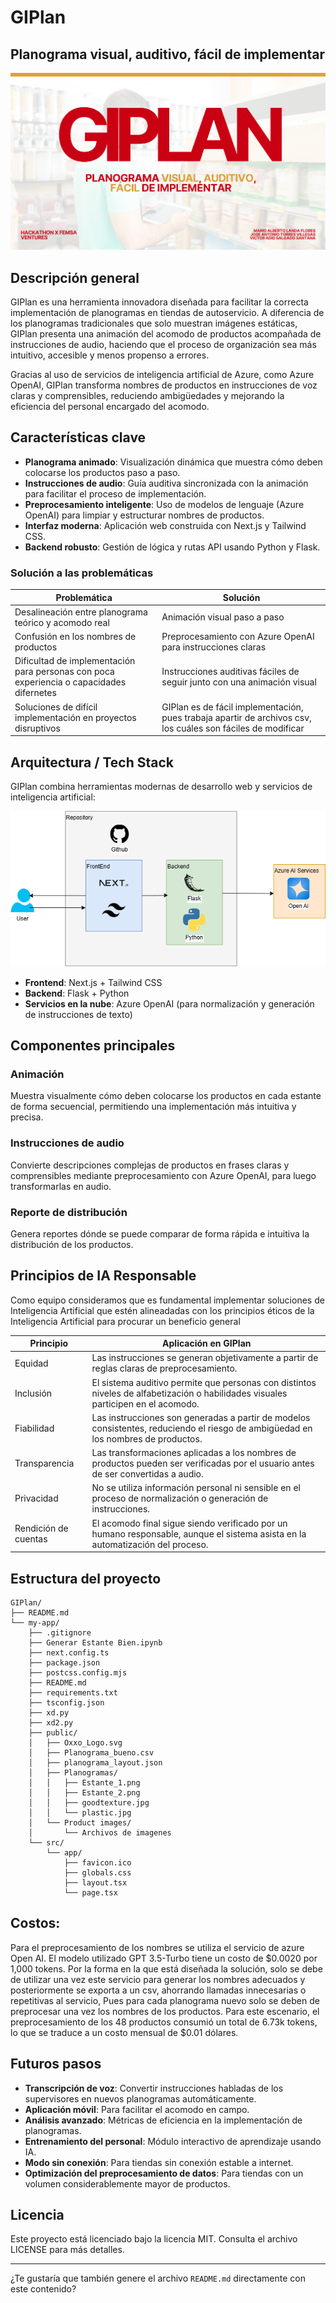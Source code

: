 # GIPlan
## Planograma visual, auditivo, fácil de implementar

![Presentando GIPlan](assets/GIPLANPortada.png)

## Descripción general

GIPlan es una herramienta innovadora diseñada para facilitar la correcta implementación de planogramas en tiendas de autoservicio. A diferencia de los planogramas tradicionales que solo muestran imágenes estáticas, GIPlan presenta una animación del acomodo de productos acompañada de instrucciones de audio, haciendo que el proceso de organización sea más intuitivo, accesible y menos propenso a errores.

Gracias al uso de servicios de inteligencia artificial de Azure, como Azure OpenAI, GIPlan transforma nombres de productos en instrucciones de voz claras y comprensibles, reduciendo ambigüedades y mejorando la eficiencia del personal encargado del acomodo.

## Características clave

* **Planograma animado**: Visualización dinámica que muestra cómo deben colocarse los productos paso a paso.
* **Instrucciones de audio**: Guía auditiva sincronizada con la animación para facilitar el proceso de implementación.
* **Preprocesamiento inteligente**: Uso de modelos de lenguaje (Azure OpenAI) para limpiar y estructurar nombres de productos.
* **Interfaz moderna**: Aplicación web construida con Next.js y Tailwind CSS.
* **Backend robusto**: Gestión de lógica y rutas API usando Python y Flask.

### Solución a las problemáticas

| **Problemática**                                                | **Solución**                                                |
| --------------------------------------------------------------- | ----------------------------------------------------------- |
| Desalineación entre planograma teórico y acomodo real           | Animación visual paso a paso                                |
| Confusión en los nombres de productos                          | Preprocesamiento con Azure OpenAI para instrucciones claras |
| Dificultad de implementación para personas con poca experiencia o capacidades difernetes | Instrucciones auditivas fáciles de seguir junto con una animación visual                |
| Soluciones de difícil implementación en proyectos disruptivos                          | GIPlan es de fácil implementación, pues trabaja apartir de archivos csv, los cuáles son fáciles de modificar |

## Arquitectura / Tech Stack

GIPlan combina herramientas modernas de desarrollo web y servicios de inteligencia artificial:

![Arquitectura GIPlan](assets/ArquitecturaGIPlan.png)

* **Frontend**: Next.js + Tailwind CSS
* **Backend**: Flask + Python
* **Servicios en la nube**: Azure OpenAI (para normalización y generación de instrucciones de texto)

## Componentes principales

### Animación

Muestra visualmente cómo deben colocarse los productos en cada estante de forma secuencial, permitiendo una implementación más intuitiva y precisa.

### Instrucciones de audio

Convierte descripciones complejas de productos en frases claras y comprensibles mediante preprocesamiento con Azure OpenAI, para luego transformarlas en audio.

### Reporte de distribución

Genera reportes dónde se puede comparar de forma rápida e intuitiva la distribución de los productos.

## Principios de IA Responsable
Como equipo consideramos que es fundamental implementar soluciones de Inteligencia Artificial que estén alineadadas con los principios éticos de la Inteligencia Artificial para procurar un beneficio general

| **Principio**        | **Aplicación en GIPlan**                                                                                                          |
| -------------------- | --------------------------------------------------------------------------------------------------------------------------------- |
| Equidad              | Las instrucciones se generan objetivamente a partir de reglas claras de preprocesamiento.                                         |
| Inclusión            | El sistema auditivo permite que personas con distintos niveles de alfabetización o habilidades visuales participen en el acomodo. |
| Fiabilidad           | Las instrucciones son generadas a partir de modelos consistentes, reduciendo el riesgo de ambigüedad en los nombres de productos. |
| Transparencia        | Las transformaciones aplicadas a los nombres de productos pueden ser verificadas por el usuario antes de ser convertidas a audio. |
| Privacidad           | No se utiliza información personal ni sensible en el proceso de normalización o generación de instrucciones.                      |
| Rendición de cuentas | El acomodo final sigue siendo verificado por un humano responsable, aunque el sistema asista en la automatización del proceso.    |

## Estructura del proyecto

```
GIPlan/
├── README.md
└── my-app/
    ├── .gitignore
    ├── Generar Estante Bien.ipynb
    ├── next.config.ts
    ├── package.json
    ├── postcss.config.mjs
    ├── README.md
    ├── requirements.txt
    ├── tsconfig.json
    ├── xd.py
    ├── xd2.py
    ├── public/
    │   ├── Oxxo_Logo.svg
    │   ├── Planograma_bueno.csv
    │   ├── planograma_layout.json
    │   ├── Planogramas/
    │   │   ├── Estante_1.png
    │   │   ├── Estante_2.png
    │   │   ├── goodtexture.jpg
    │   │   └── plastic.jpg
    │   └── Product images/
    │       └── Archivos de imagenes
    └── src/
        └── app/
            ├── favicon.ico
            ├── globals.css
            ├── layout.tsx
            └── page.tsx
```
## Costos: 
Para el preprocesamiento de los nombres se utiliza el servicio de azure Open AI. El modelo utilizado GPT 3.5-Turbo tiene un costo de $0.0020 por 1,000 tokens. Por la forma en la que está diseñada la solución, solo se debe de utilizar una vez este servicio para generar los nombres adecuados y posteriormente se exporta a un csv, ahorrando llamadas innecesarias o repetitivas al servicio, Pues para cada planograma nuevo solo se deben de preprocesar una vez los nombres de los productos.
Para este escenario, el preprocesamiento de los 48 productos consumió un total de 6.73k tokens, lo que se traduce a un costo mensual de $0.01 dólares.

## Futuros pasos

* **Transcripción de voz**: Convertir instrucciones habladas de los supervisores en nuevos planogramas automáticamente.
* **Aplicación móvil**: Para facilitar el acomodo en campo.
* **Análisis avanzado**: Métricas de eficiencia en la implementación de planogramas.
* **Entrenamiento del personal**: Módulo interactivo de aprendizaje usando IA.
* **Modo sin conexión**: Para tiendas sin conexión estable a internet.
* **Optimización del preprocesamiento de datos**: Para tiendas con un volumen considerablemente mayor de productos.

## Licencia

Este proyecto está licenciado bajo la licencia MIT. Consulta el archivo LICENSE para más detalles.

---

¿Te gustaría que también genere el archivo `README.md` directamente con este contenido?

